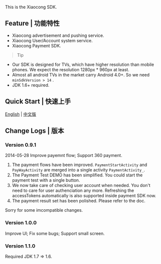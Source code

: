 This is the Xiaocong SDK.

## Feature | 功能特性

* Xiaocong advertisement and pushing service.
* Xiaocong User/Account system service.
* Xiaocong Payment SDK.

> Tip
* Our SDK is designed for TVs, which have higher resolution than mobile phones. We expect the resolution 1280px * 960px at least.
* Almost all android TVs in the market carry Android 4.0+. So we need `minSdkVersion > 14` .
* JDK 1.6+ required.

## Quick Start | 快速上手

[English](doc/english/quick-start.md) | [中文版](doc/zh/quick-start.md)

## Change Logs | 版本

### Version 0.9.1

2014-05-28
Improve payemnt flow; Support 360 payment.

1. The payment flows have been improved. `PaymentStartActivity` and `PayWayActivity` are merged into a single activity `PaymentActivity_`.
1. The Payment Test DEMO has been simplified. You could start the payment test with a single button.
1. We now take care of checking user account when needed. You don't need to care for user authenciation any more. Refreshing the accessTokens automatically is also supported inside payment SDK now.
1. The payment result set has been polished. Please refer to the doc.

Sorry for some imcompatible changes.

### Version 1.0.0

Improve UI; Fix some bugs; Support small screen.

### Version 1.1.0

Required JDK 1.7 => 1.6.


